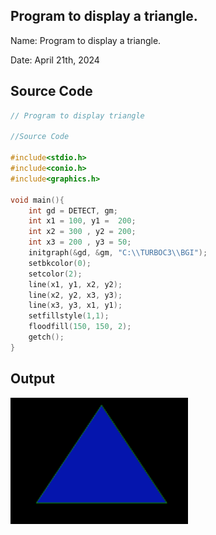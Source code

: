 ## Program to display a triangle.

Name: Program to display a triangle.

Date: April 21th, 2024

## Source Code

```c 
// Program to display triangle

//Source Code

#include<stdio.h>
#include<conio.h>
#include<graphics.h>

void main(){
    int gd = DETECT, gm;
    int x1 = 100, y1 =  200;
    int x2 = 300 , y2 = 200;
    int x3 = 200 , y3 = 50;
    initgraph(&gd, &gm, "C:\\TURBOC3\\BGI");
    setbkcolor(0);
    setcolor(2);
    line(x1, y1, x2, y2);
    line(x2, y2, x3, y3);
    line(x3, y3, x1, y1);
    setfillstyle(1,1);
    floodfill(150, 150, 2);
    getch();
}
```

## Output

![Program to Print Hello World](./output.png)